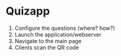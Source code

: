 # Quizapp

1.  Configure the questions (where? how?)
2.  Launch the application/webserver
3.  Navigate to the main page
4.  Clients scan the QR code